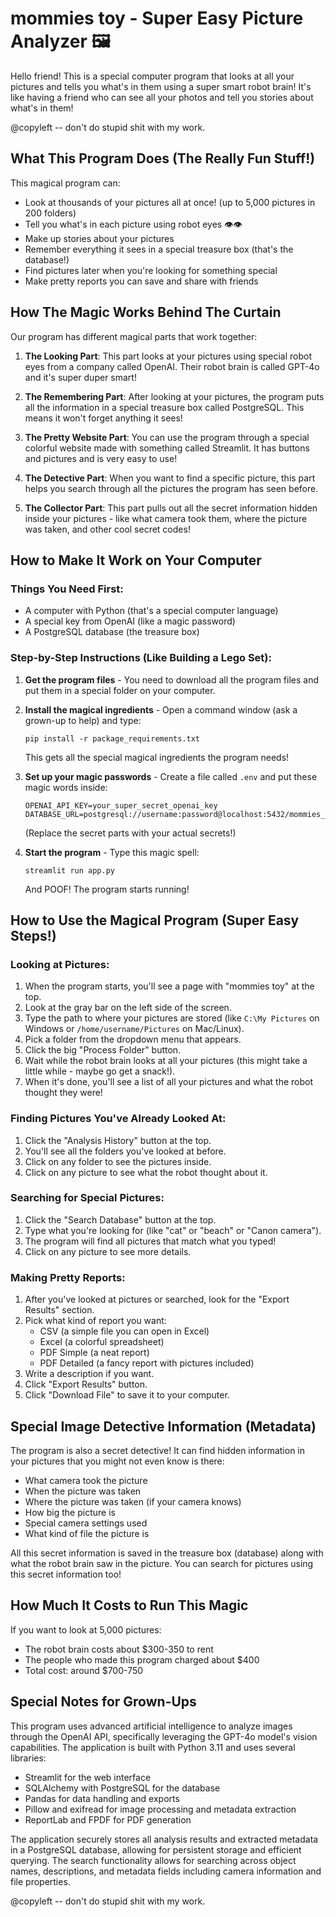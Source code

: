# mommies toy - Super Easy Picture Analyzer 🖼️

Hello friend! This is a special computer program that looks at all your pictures and tells you what's in them using a super smart robot brain! It's like having a friend who can see all your photos and tell you stories about what's in them!

@copyleft -- don't do stupid shit with my work.

## What This Program Does (The Really Fun Stuff!)

This magical program can:
- Look at thousands of your pictures all at once! (up to 5,000 pictures in 200 folders)
- Tell you what's in each picture using robot eyes 👁️👁️
- Make up stories about your pictures
- Remember everything it sees in a special treasure box (that's the database!)
- Find pictures later when you're looking for something special
- Make pretty reports you can save and share with friends

## How The Magic Works Behind The Curtain

Our program has different magical parts that work together:

1. **The Looking Part**: This part looks at your pictures using special robot eyes from a company called OpenAI. Their robot brain is called GPT-4o and it's super duper smart!

2. **The Remembering Part**: After looking at your pictures, the program puts all the information in a special treasure box called PostgreSQL. This means it won't forget anything it sees!

3. **The Pretty Website Part**: You can use the program through a special colorful website made with something called Streamlit. It has buttons and pictures and is very easy to use!

4. **The Detective Part**: When you want to find a specific picture, this part helps you search through all the pictures the program has seen before.

5. **The Collector Part**: This part pulls out all the secret information hidden inside your pictures - like what camera took them, where the picture was taken, and other cool secret codes!

## How to Make It Work on Your Computer

### Things You Need First:
- A computer with Python (that's a special computer language)
- A special key from OpenAI (like a magic password)
- A PostgreSQL database (the treasure box)

### Step-by-Step Instructions (Like Building a Lego Set):

1. **Get the program files** - You need to download all the program files and put them in a special folder on your computer.

2. **Install the magical ingredients** - Open a command window (ask a grown-up to help) and type:
   ```
   pip install -r package_requirements.txt
   ```
   This gets all the special magical ingredients the program needs!

3. **Set up your magic passwords** - Create a file called `.env` and put these magic words inside:
   ```
   OPENAI_API_KEY=your_super_secret_openai_key
   DATABASE_URL=postgresql://username:password@localhost:5432/mommies_toy_db
   ```
   (Replace the secret parts with your actual secrets!)

4. **Start the program** - Type this magic spell:
   ```
   streamlit run app.py
   ```
   And POOF! The program starts running!

## How to Use the Magical Program (Super Easy Steps!)

### Looking at Pictures:

1. When the program starts, you'll see a page with "mommies toy" at the top.
2. Look at the gray bar on the left side of the screen.
3. Type the path to where your pictures are stored (like `C:\My Pictures` on Windows or `/home/username/Pictures` on Mac/Linux).
4. Pick a folder from the dropdown menu that appears.
5. Click the big "Process Folder" button.
6. Wait while the robot brain looks at all your pictures (this might take a little while - maybe go get a snack!).
7. When it's done, you'll see a list of all your pictures and what the robot thought they were!

### Finding Pictures You've Already Looked At:

1. Click the "Analysis History" button at the top.
2. You'll see all the folders you've looked at before.
3. Click on any folder to see the pictures inside.
4. Click on any picture to see what the robot thought about it.

### Searching for Special Pictures:

1. Click the "Search Database" button at the top.
2. Type what you're looking for (like "cat" or "beach" or "Canon camera").
3. The program will find all pictures that match what you typed!
4. Click on any picture to see more details.

### Making Pretty Reports:

1. After you've looked at pictures or searched, look for the "Export Results" section.
2. Pick what kind of report you want:
   - CSV (a simple file you can open in Excel)
   - Excel (a colorful spreadsheet)
   - PDF Simple (a neat report)
   - PDF Detailed (a fancy report with pictures included)
3. Write a description if you want.
4. Click "Export Results" button.
5. Click "Download File" to save it to your computer.

## Special Image Detective Information (Metadata)

The program is also a secret detective! It can find hidden information in your pictures that you might not even know is there:

- What camera took the picture
- When the picture was taken
- Where the picture was taken (if your camera knows)
- How big the picture is
- Special camera settings used
- What kind of file the picture is

All this secret information is saved in the treasure box (database) along with what the robot brain saw in the picture. You can search for pictures using this secret information too!

## How Much It Costs to Run This Magic

If you want to look at 5,000 pictures:
- The robot brain costs about $300-350 to rent
- The people who made this program charged about $400
- Total cost: around $700-750

## Special Notes for Grown-Ups

This program uses advanced artificial intelligence to analyze images through the OpenAI API, specifically leveraging the GPT-4o model's vision capabilities. The application is built with Python 3.11 and uses several libraries:

- Streamlit for the web interface
- SQLAlchemy with PostgreSQL for the database
- Pandas for data handling and exports
- Pillow and exifread for image processing and metadata extraction
- ReportLab and FPDF for PDF generation

The application securely stores all analysis results and extracted metadata in a PostgreSQL database, allowing for persistent storage and efficient querying. The search functionality allows for searching across object names, descriptions, and metadata fields including camera information and file properties.

@copyleft -- don't do stupid shit with my work.